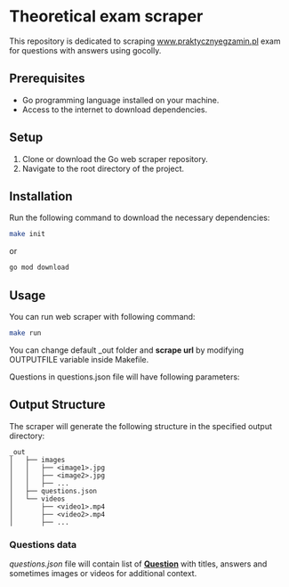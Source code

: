 # Theoretical exam scraper
This repository is dedicated to scraping www.praktycznyegzamin.pl exam for questions with answers using gocolly.

## Prerequisites

- Go programming language installed on your machine.
- Access to the internet to download dependencies.

## Setup

1. Clone or download the Go web scraper repository.
2. Navigate to the root directory of the project.


## Installation

Run the following command to download the necessary dependencies:
```bash
make init
```
or
```bash
go mod download
```

## Usage

You can run web scraper with following command:
```bash
make run
```
You can change default _out folder and **scrape url** by modifying OUTPUTFILE variable inside Makefile.

Questions in questions.json file will have following parameters:

## Output Structure
The scraper will generate the following structure in the specified output directory:
```
_out
│   ├── images
│   │   ├── <image1>.jpg
│   │   ├── <image2>.jpg
│   │   ├── ...
│   ├── questions.json
│   └── videos
│       ├── <video1>.mp4
│       ├── <video2>.mp4
│       ├── ...
```
### Questions data
*questions.json* file will contain list of **[Question](https://github.com/ksawio97/egzamin-teoretyczny-scraper/blob/master/internal/egzamin-teoretyczny-scraper/types.go#L3)** with titles, answers and sometimes images or videos for additional context. 